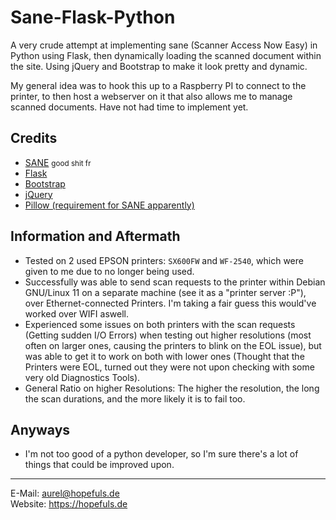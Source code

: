 # Sane-Flask-Python

A very crude attempt at implementing sane (Scanner Access Now Easy) in Python using Flask, then dynamically loading the scanned document within the site. Using jQuery and Bootstrap to make it look pretty and dynamic.

My general idea was to hook this up to a Raspberry PI to connect to the printer, to then host a webserver on it that also allows me to manage scanned documents. Have not had time to implement yet.

## Credits
- [SANE](https://www.sane-project.org/) <small> good shit fr</small>
- [Flask](https://flask.palletsprojects.com/en/2.2.x/)
- [Bootstrap](https://getbootstrap.com/)
- [jQuery](https://jquery.com/)
- [Pillow (requirement for SANE apparently)](https://pillow.readthedocs.io/en/stable/)

## Information and Aftermath
- Tested on 2 used EPSON printers: `SX600FW` and `WF-2540`, which were given to me due to no longer being used.
- Successfully was able to send scan requests to the printer within Debian GNU/Linux 11 on a separate machine (see it as a "printer server :P"), over Ethernet-connected Printers. I'm taking a fair guess this would've worked over WIFI aswell.
- Experienced some issues on both printers with the scan requests (Getting sudden I/O Errors) when testing out higher resolutions (most often on larger ones, causing the printers to blink on the EOL issue), but was able to get it to work on both with lower ones (Thought that the Printers were EOL, turned out they were not upon checking with some very old Diagnostics Tools).
- General Ratio on higher Resolutions: The higher the resolution, the long the scan durations, and the more likely it is to fail too.

## Anyways
- I'm not too good of a python developer, so I'm sure there's a lot of things that could be improved upon.

---
E-Mail: aurel@hopefuls.de  
Website: https://hopefuls.de